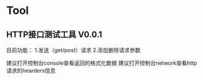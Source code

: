 # Tool
## HTTP接口测试工具 V0.0.1
目前功能：
1.发送（get/post）请求
2.添加删除请求参数

建议打开控制台console查看返回的格式化数据
建议打开控制台network查看http请求的hearders信息
